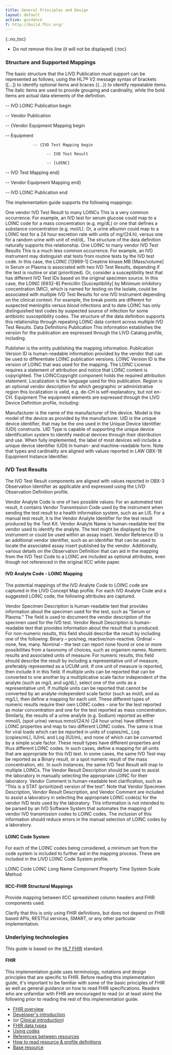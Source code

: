 ```yaml
---
title: General Principles and Design
layout: default
active: guidance
f: http://build.fhir.org/
---
```


{:.no_toc}

<!-- TOC  the css styling for this is \pages\assets\css\project.css under 'markdown-toc'-->

* Do not remove this line (it will not be displayed)
{:toc}

### Structure and Supported Mappings

The basic structure that the LIVD Publication must support can be represented as follows, using the HL7® V2 message syntax of brackets ([…]) to identify optional items and braces ({…}) to identify repeatable items. The italic items are used to provide grouping and cardinality, while the bold items are actual data elements of the definition.

-- IVD LOINC Publication begin

-- Vendor Publication

-- {Vendor Equipment Mapping begin

-- Equipment

                -- {IVD Test Mapping begin

                      -- IVD Test Result

                      -- [LOINC]

-- IVD Test Mapping end}

-- Vendor Equipment Mapping end}

-- IVD LOINC Publication end



The implementation guide supports the following mappings:

One vendor IVD Test Result to many LOINCs
This is a very common occurrence. For example, an IVD test for serum glucose could map to a LOINC code for a mass concentration (e.g. mg/dL) or one that defines a substance concentration (e.g. mol/L). Or, a urine albumin could map to a LOINC test for a 24 hour excretion rate with units of mg/(24.h),  versus one for a random urine with unit of md/dL.
The structure of the data definition naturally supports this relationship.
One LOINC to many vendor IVD Test Results
This is a much less common occurrence.
For example, an IVD instrument may distinguish stat tests from routine tests by the IVD test code. In this case, the LOINC [13969-1] Creatine kinase.MB [Mass/volume] in Serum or Plasma is associated with two IVD Test Results, depending if the test is routine or stat (prioritized).
Or, consider a susceptibility test that has different IVD Test IDs based on the original specimen source. In this case, the LOINC [6932-8] Penicillin [Susceptibility] by Minimum inhibitory concentration (MIC), which is named for testing on the isolate, could be associated with multiple IVD Test Results for one IVD Instrument depending on the clinical context. For example, the break points are different for suspected meningitis versus blood infections and to date LOINC has only distinguished test codes by suspected source of infection for some antibiotic susceptibility codes.
The structure of the data definition supports this relationship through repeating LOINC data content across multiple IVD Test Results.
Data Definitions
Publication
This information establishes the version for the publication are expressed through the LIVD Catalog profile, including.

Publisher is the entity publishing the mapping information.
Publication Version ID is human-readable information provided by the vendor that can be used to differentiate LOINC publication versions.
LOINC Version ID is the version of LOINC that was used for the mapping.
The LOINC License requires a statement of attribution and notice that LOINC content is copyrighted. The LOINCCopyright component holds the required attribution statement.
Localization is the language used for this publication.
Region is an optional vendor description for which geographic or administrative region this localization is valid, e.g. de-CH is self-explanatory, but not en-CH.
Equipment
The equipment elements are expressed through the LIVD Device Definition profile, including:

Manufacturer is the name of the manufacturer of the device.
Model is the model of the device as provided by the manufacturer.
UID is the unique device identifier, that may be the one used in the Unique Device Identifier (UDI) constructs.
UID Type is capable of supporting the unique device identification system to identify medical devices through their distribution and use. When fully implemented, the label of most devices will include a unique device identifier (UDI) in human- and machine-readable form.
Note that types and cardinality are aligned with values reported in LAW OBX-18 Equipment Instance Identifier.

### IVD Test Results

The IVD Test Result components are aligned with values reported in OBX-3 Observation Identifier as applicable and expressed using the LIVD Observation Definition profile.

Vendor Analyte Code is one of two possible values:
For an automated test result, it contains Vendor Transmission Code used by the instrument when sending the test result to a health information system, such as an LIS.
For a manual test result, it is the Vendor Analyte Identifier for the test result produced by the Test Kit.
Vendor Analyte Name is human-readable text the vendor used to identify the analyte. The text might be displayed by the instrument or could be used within an assay insert.
Vendor Reference ID is an additional vendor identifier, such as an identifier that can be used to locate the associated assay insert published by the vendor.
Additionally, various details on the Observation Definition that can aid in the mapping from the IVD Test Code to a LOINC are included as optional attributes, even though not referenced in the original IICC white paper.

#### IVD Analyte Code - LOINC Mapping

The potential mappings of the IVD Analyte Code to LOINC code are captured in the LIVD Concept Map profile.  For each IVD Analyte Code and a suggested LOINC code, the following attributes are captured.

Vendor Specimen Description is human-readable text that provides information about the specimen used for the test, such as “Serum or Plasma.” The field is used to document the vendor description of the specimen used for the IVD test.
Vendor Result Description is human-readable text that provides information about the result that is produced.
For non-numeric results, this field should describe the result by including one of the following:
Binary – pos/neg, reactive/non-reactive.
Ordinal – none, few, many.
Nominal – the test can report none found or one or more possibilities from a taxonomy of choices, such as organism names.
Numeric results and associated units of measure:
For numeric results, this field should describe the result by including a representative unit of measure, preferably represented as a UCUM unit.
If one unit of measure is reported, then include it in this field.
If multiple units can be reported that can be converted to one another by a multiplicative scale factor independent of the analyte (such as mg/L and ug/dL), select one of the units as a representative unit.
If multiple units can be reported that cannot be converted by an analyte-independent scale factor (such as mol/L and as mg/L), then define a mapping for each unit. These different types of numeric results require their own LOINC codes – one for the test reported as molar concentration and one for the test reported as mass concentration. Similarly, the results of a urine analyte (e.g. Sodium) reported as either mmol/L (spot urine) versus mmol/(24.h) (24 hour urine) have different LOINC properties and map to two different LOINC codes. The same is true for viral loads which can be reported in units of copies/mL, Log (copies/mL), IU/mL and Log (IU)/mL; and none of which can be converted by a simple scale factor. These result types have different properties and thus different LOINC codes. In such cases, define a mapping for all units that are appropriate for this IVD test.
In some cases, the same IVD Test may be reported as a Binary result, or a spot numeric result of the mass concentration, etc. In such instances, the same IVD Test Result will map to multiple LOINCs. The Vendor Result Description should be used to assist the laboratory in manually selecting the appropriate LOINC for their laboratory. 
Vendor Comment is human-readable text clarification, such as “This is a STAT (prioritized) version of the test”. 
Note that Vendor Specimen Description, Vendor Result Description, and Vendor Comment are included to assist a laboratory in selecting the appropriate LOINC code(s) for the vendor IVD tests used by the laboratory. This information is not intended to be parsed by an IVD Software System that automates the mapping of vendor IVD transmission codes to LOINC codes. The inclusion of this information should reduce errors in the manual selection of LOINC codes by a laboratory.

#### LOINC Code System
For each of the LOINC codes being considered, a minimum set from the code system is included to further aid in the mapping process.  These are included in the LIVD LOINC Code System profile.

LOINC Code
LOINC Long Name
Component
Property
Time
System
Scale
Method

#### IICC-FHIR Structural Mappings
Provide mapping between IICC spreadsheet column headers and FHIR components used.

Clarify that this is only using FHIR definitions, but does not depend on FHIR based APIs, RESTful services, SMART, or any other particular implementation.



### Underlying technologies

This guide is based on the [HL7 FHIR]({{site.data.fhir.path}}index.html) standard.

#### FHIR

This implementation guide uses terminology, notations and design principles that are
specific to FHIR.  Before reading this implementation guide, it's important to be familiar with some of the basic principles of FHIR as well
as general guidance on how to read FHIR specifications.  Readers who are unfamiliar with FHIR are encouraged to read (or at least skim) the following
prior to reading the rest of this implementation guide.

* [FHIR overview]({{site.data.fhir.path}}overview.html)
* [Developer's introduction]({{site.data.fhir.path}}overview-dev.html)
* (or [Clinical introduction]({{site.data.fhir.path}}overview-clinical.html))
* [FHIR data types]({{site.data.fhir.path}}datatypes.html)
* [Using codes]({{site.data.fhir.path}}terminologies.html)
* [References between resources]({{site.data.fhir.path}}references.html)
* [How to read resource & profile definitions]({{site.data.fhir.path}}formats.html)
* [Base resource]({{site.data.fhir.path}}resource.html)